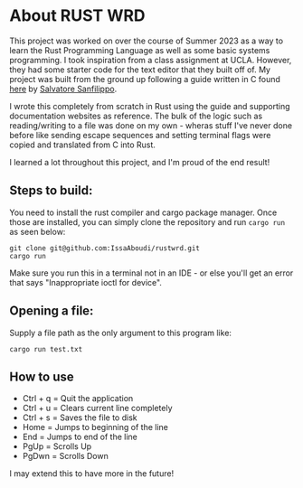 # About RUST WRD

This project was worked on over the course of Summer 2023 as a way to learn the Rust Programming Language
as well as some basic systems programming. I took inspiration from a class assignment at UCLA. However, they 
had some starter code for the text editor that they built off of. My project was built from the ground up
following a guide written in C found [here](https://viewsourcecode.org/snaptoken/kilo/index.html) by [Salvatore Sanfilippo](https://github.com/antirez).

I wrote this completely from scratch in Rust using the guide and supporting documentation websites as reference.
The bulk of the logic such as reading/writing to a file was done on my own - wheras stuff I've never done before 
like sending escape sequences and setting terminal flags were copied and translated from C into Rust.

I learned a lot throughout this project, and I'm proud of the end result!

## Steps to build:

You need to install the rust compiler and cargo package manager. Once those are installed, you can simply
clone the repository and run `cargo run` as seen below:

```shell
git clone git@github.com:IssaAboudi/rustwrd.git
cargo run
```

Make sure you run this in a terminal not in an IDE - or else you'll
get an error that says "Inappropriate ioctl for device".

## Opening a file:

Supply a file path as the only argument to this program like:

```shell
cargo run test.txt
```

## How to use

- Ctrl + q = Quit the application
- Ctrl + u = Clears current line completely
- Ctrl + s = Saves the file to disk
- Home = Jumps to beginning of the line
- End = Jumps to end of the line
- PgUp = Scrolls Up
- PgDwn = Scrolls Down

I may extend this to have more in the future!